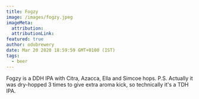 ```yaml
---
title: Fogzy
image: /images/fogzy.jpeg
imageMeta:
  attribution:
  attributionLink:
featured: true
author: odubrewery
date: Mar 20 2020 18:59:59 GMT+0100 (IST)
tags:
  - beer
---
```


Fogzy is a DDH IPA with Citra, Azacca, Ella and Simcoe hops.
P.S. Actually it was dry-hopped 3 times to give extra aroma kick, so technically it's a TDH IPA.
